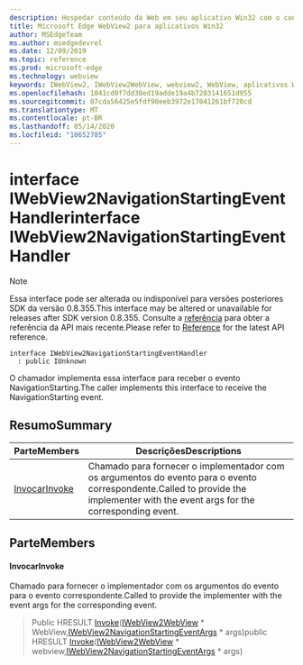 ```yaml
---
description: Hospedar conteúdo da Web em seu aplicativo Win32 com o controle WebView2 do Microsoft Edge
title: Microsoft Edge WebView2 para aplicativos Win32
author: MSEdgeTeam
ms.author: msedgedevrel
ms.date: 12/09/2019
ms.topic: reference
ms.prod: microsoft-edge
ms.technology: webview
keywords: IWebView2, IWebView2WebView, webview2, WebView, aplicativos Win32, Win32, Edge
ms.openlocfilehash: 1041cd0f7dd38ed19adde19a4b7203141651d955
ms.sourcegitcommit: 07cda56425e5fdf90eeb3972e17041261bf720cd
ms.translationtype: MT
ms.contentlocale: pt-BR
ms.lasthandoff: 05/14/2020
ms.locfileid: "10652785"
---
```

# <span data-ttu-id="7677a-104">interface IWebView2NavigationStartingEventHandler</span><span class="sxs-lookup"><span data-stu-id="7677a-104">interface IWebView2NavigationStartingEventHandler</span></span> 

> [!NOTE]
> <span data-ttu-id="7677a-105">Essa interface pode ser alterada ou indisponível para versões posteriores SDK da versão 0.8.355.</span><span class="sxs-lookup"><span data-stu-id="7677a-105">This interface may be altered or unavailable for releases after SDK version 0.8.355.</span></span> <span data-ttu-id="7677a-106">Consulte a [referência](../../../webview2-api-reference.md) para obter a referência da API mais recente.</span><span class="sxs-lookup"><span data-stu-id="7677a-106">Please refer to [Reference](../../../webview2-api-reference.md) for the latest API reference.</span></span>

```
interface IWebView2NavigationStartingEventHandler
  : public IUnknown
```

<span data-ttu-id="7677a-107">O chamador implementa essa interface para receber o evento NavigationStarting.</span><span class="sxs-lookup"><span data-stu-id="7677a-107">The caller implements this interface to receive the NavigationStarting event.</span></span>

## <span data-ttu-id="7677a-108">Resumo</span><span class="sxs-lookup"><span data-stu-id="7677a-108">Summary</span></span>

 <span data-ttu-id="7677a-109">Parte</span><span class="sxs-lookup"><span data-stu-id="7677a-109">Members</span></span>                        | <span data-ttu-id="7677a-110">Descrições</span><span class="sxs-lookup"><span data-stu-id="7677a-110">Descriptions</span></span>
--------------------------------|---------------------------------------------
[<span data-ttu-id="7677a-111">Invocar</span><span class="sxs-lookup"><span data-stu-id="7677a-111">Invoke</span></span>](#invoke) | <span data-ttu-id="7677a-112">Chamado para fornecer o implementador com os argumentos do evento para o evento correspondente.</span><span class="sxs-lookup"><span data-stu-id="7677a-112">Called to provide the implementer with the event args for the corresponding event.</span></span>

## <span data-ttu-id="7677a-113">Parte</span><span class="sxs-lookup"><span data-stu-id="7677a-113">Members</span></span>

#### <span data-ttu-id="7677a-114">Invocar</span><span class="sxs-lookup"><span data-stu-id="7677a-114">Invoke</span></span> 

<span data-ttu-id="7677a-115">Chamado para fornecer o implementador com os argumentos do evento para o evento correspondente.</span><span class="sxs-lookup"><span data-stu-id="7677a-115">Called to provide the implementer with the event args for the corresponding event.</span></span>

> <span data-ttu-id="7677a-116">Public HRESULT [Invoke](#invoke)([IWebView2WebView](IWebView2WebView.md) \* WebView,[IWebView2NavigationStartingEventArgs](IWebView2NavigationStartingEventArgs.md) \* args)</span><span class="sxs-lookup"><span data-stu-id="7677a-116">public HRESULT [Invoke](#invoke)([IWebView2WebView](IWebView2WebView.md) \* webview,[IWebView2NavigationStartingEventArgs](IWebView2NavigationStartingEventArgs.md) \* args)</span></span>

